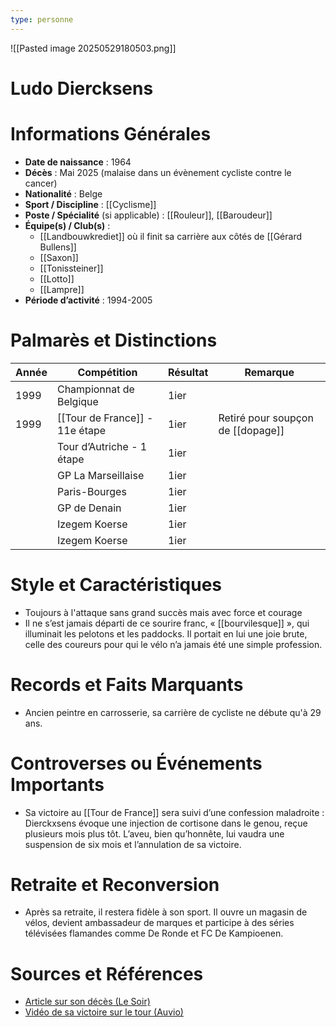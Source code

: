 ```yaml
---
type: personne
---
```

![[Pasted image 20250529180503.png]]
# Ludo Diercksens

# Informations Générales
- **Date de naissance** : 1964
- **Décès** : Mai 2025 (malaise dans un évènement cycliste contre le cancer)
- **Nationalité** : Belge
- **Sport / Discipline** : [[Cyclisme]]  
- **Poste / Spécialité** (si applicable) : [[Rouleur]], [[Baroudeur]]
- **Équipe(s) / Club(s)** :  
	- [[Landbouwkrediet]] où il finit sa carrière aux côtés de [[Gérard Bullens]]
	- [[Saxon]]
	- [[Tonissteiner]]
	- [[Lotto]]
	- [[Lampre]]
- **Période d’activité** :  1994-2005

# Palmarès et Distinctions
| Année | Compétition                    | Résultat | Remarque                          |
| ----- | ------------------------------ | -------- | --------------------------------- |
| 1999  | Championnat de Belgique        | 1ier     |                                   |
| 1999  | [[Tour de France]] - 11e étape | 1ier     | Retiré pour soupçon de [[dopage]] |
|       | Tour d’Autriche - 1 étape      | 1ier     |                                   |
|       | GP La Marseillaise             | 1ier     |                                   |
|       | Paris-Bourges                  | 1ier     |                                   |
|       | GP de Denain                   | 1ier     |                                   |
|       | Izegem Koerse                  | 1ier     |                                   |
|       | Izegem Koerse                  | 1ier     |                                   |

# Style et Caractéristiques
- Toujours à l'attaque sans grand succès mais avec force et courage
- Il ne s’est jamais départi de ce sourire franc, « [[bourvilesque]] », qui illuminait les pelotons et les paddocks. Il portait en lui une joie brute, celle des coureurs pour qui le vélo n’a jamais été une simple profession.

# Records et Faits Marquants
- Ancien peintre en carrosserie, sa carrière de cycliste ne débute qu'à 29 ans.
# Controverses ou Événements Importants
- Sa victoire au [[Tour de France]] sera suivi d’une confession maladroite : Dierckxsens évoque une injection de cortisone dans le genou, reçue plusieurs mois plus tôt. L’aveu, bien qu’honnête, lui vaudra une suspension de six mois et l’annulation de sa victoire.

# Retraite et Reconversion
- Après sa retraite, il restera fidèle à son sport. Il ouvre un magasin de vélos, devient ambassadeur de marques et participe à des séries télévisées flamandes comme De Ronde et FC De Kampioenen. 
# Sources et Références
- [Article sur son décès (Le Soir)](https://auvio.rtbf.be/media/tour-de-france-2024-11eme-etape-le-bourg-d-oisans-saint-etienne-victoire-de-ludo-dierckxsens-2414071)
- [Vidéo de sa victoire sur le tour (Auvio)](https://auvio.rtbf.be/media/tour-de-france-2024-11eme-etape-le-bourg-d-oisans-saint-etienne-victoire-de-ludo-dierckxsens-2414071)
